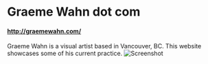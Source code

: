 # Graeme Wahn dot com
#### http://graemewahn.com/
Graeme Wahn is a visual artist based in Vancouver, BC. This website showcases some of his current practice.
![Screenshot](https://raw.github.com/zibs/Graeme-Wahn/master/img/newreadme.png)
